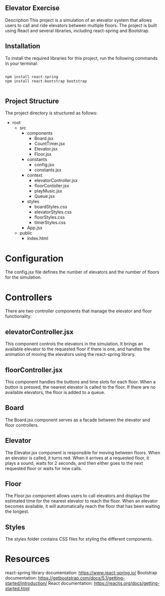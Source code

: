 ## Elevator Exercise
Description
This project is a simulation of an elevator system that allows users to call and ride elevators between multiple floors. The project is built using React and several libraries, including react-spring and Bootstrap.

## Installation
To install the required libraries for this project, run the following commands in your terminal:
<pre>
<code>
npm install react-spring
npm install react-bootstrap bootstrap
</code>
</pre>

## Project Structure
The project directory is structured as follows:

- root
  - src
    - components
      - Board.jsx
      - CountTimer.jsx
      - Elevator.jsx
      - Floor.jsx
    - constants
      - config.jsx
      - constants.jsx
    - context
      - elevatorController.jsx
      - floorContoller.jsx
      - playMusic.jsx
      - Queue.jsx
    - styles
      - boardStyles.css
      - elevatorStyles.css
      - floorStyles.css
      - timerStyles.css
    - App.jsx
  - public
    - index.html

# Configuration
The config.jsx file defines the number of elevators and the number of floors for the simulation.

# Controllers
There are two controller components that manage the elevator and floor functionality:

## elevatorController.jsx
This component controls the elevators in the simulation. It brings an available elevator to the requested floor if there is one, and handles the animation of moving the elevators using the react-spring library.

## floorController.jsx
This component handles the buttons and time slots for each floor. When a button is pressed, the nearest elevator is called to the floor. If there are no available elevators, the floor is added to a queue.

## Board
The Board.jsx component serves as a facade between the elevator and floor controllers.

## Elevator
The Elevator.jsx component is responsible for moving between floors. When an elevator is called, it turns red. When it arrives at a requested floor, it plays a sound, waits for 2 seconds, and then either goes to the next requested floor or waits for new calls.


## Floor
The Floor.jsx component allows users to call elevators and displays the estimated time for the nearest elevator to reach the floor. When an elevator becomes available, it will automatically reach the floor that has been waiting the longest.

## Styles
The styles folder contains CSS files for styling the different components.

# Resources
react-spring library documentation: https://www.react-spring.io/
Bootstrap documentation: https://getbootstrap.com/docs/5.1/getting-started/introduction/
React documentation: https://reactjs.org/docs/getting-started.html




